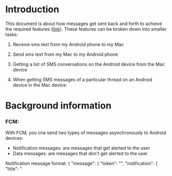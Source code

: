 # Introduction

This document is about how messages get sent back and forth to achieve the required features ([link]()). These features can be broken down into smaller tasks:

1. Receive sms text from my Android phone to my Mac

2. Send sms text from my Mac to my Android phone

3. Getting a list of SMS conversations on the Android device from the Mac device

4. When getting SMS messages of a particular thread on an Android device in the Mac device:

# Background information

### FCM:

With FCM, you cna send two types of messages asynchronously to Android devices:
* Notification messages: are messages that get alerted to the user
* Data messages: are messages that don't get alerted to the user

Notification message format:
{
	"message": {
		"token": "<TOKEN>",
		"notification": {
			"title": "<TITLE OF NOTIFICATION>",
			"body": "<BODY TEXT>"
		},
		"data": {
			...
		}
	}
}

Data message format:
{
	"message": {
		"token": "<TOKEN>",
		"data": {
			...
		}
	}
}

 * Note:
   * For each message sent out, make sure that they do not have any of these keys: "from", "notification", "message_type", or any key that starts with "google" or "gcm"
   * Reference: [link](https://firebase.google.com/docs/cloud-messaging/concept-options#data_messages)

# Solutions to achieve desired tasks:

### 1. Receive sms text from the Android phone to the Mac device

1. When the Android device receives an SMS text, it sends a request to the server (POST /api/v1/<device-id>/sms/messages/new)
{
	"address": "<phone number>",
	"body": "<body>"
}

2. The server receives the request, adds a new entry to the database

3. The Mac device repeatedly polls (GET /api/v1/<device-id>/sms/messages/new), gets the new updates

4. The Mac device makes a request to the server (DELETE /api/v1/<device-id>/sms/messages/new/<uuid>)

5. The server receives the request, and deletes the new message in the queue

6. The Mac device makes a notification to the user

### 2. Send sms text from my Mac to my Android phone

1. The Mac device makes a request to the server (POST /api/v1/<device-id>/sms/messages):
{
	"address": "<phone number>",
	"body": "<sms body>",
}

2. The server receives the request, generates a random UUID, and sends this payload to the FCM:
{
	"message": {
		"token": "<DEVICE TOKEN>",
		"data": {
			"device_origin_id": "<MAC DEVICE ID>",
			"device_dest_id": "<ANDROID DEVICE ID>",
			"action": "send_sms",
			"uuid": "<UUID>",
			"data": {
				"address": "<phone number>",
				"body": "<sms body>",
			}
		}
	}
}

3. The server returns an OK response to the Mac device with this payload:
{
	"status": "requested",
	"message-uuid": "<UUID>"
}

4. The Mac device repeatedly polls the server on this endpoint: GET /api/v1/<device-id>/sms/messages/<UUID>/status

5. The Android device receives the FCM request, and sends the SMS message

6. When the SMS message is sent successfully, it sends an HTTP request to the server (PUT /api/v1/<device-id>/sms/messages/<UUID>/status):
{
	"status": "sent",
}

7. The Mac device notices that the status changed from "requested" to "sent", and stops polling

### 3. Getting a list of SMS conversations on the Android device from the Mac device

When getting SMS conversations from the Android device to the Mac device:

1. The Mac device makes an HTTP request to the server (GET /api/v1/<device-id>/sms/threads)

2. The server receives the request, and sends this payload to FCM:
{
	"message": {
		"token": "<DEVICE TOKEN>",
		"data": {
			"action": "update_sms_threads",
		}
	}
}

3. The server also obtains the last list of SMS threads from the database, and returns the data to the Mac device

4. When the Android device receives the request, it obtains the SMS threads and makes an authenticated request to the server (PUT /api/v1/<device-id>/sms/threads)
{
	"sms-threads": [
		{
			"thread-id": "<THREAD ID>"
			"contact-name": "<CONTACT NAME>",
			"last-time-message-sent": "<TIMESTAMP>",
			"last-message-body-sent": "<TIMESTAMP>",
			"num-unread-messages": "<NUM_UNREAD_MESSAGES>",
		},
		...
	],
	"last-updated": <TIMESTAMP>
}

5. The server receives the request, updates the database with the new content, and returns an OK response


### 4. When getting SMS messages of a particular thread on an Android device in the Mac device:

1. The Mac device makes an HTTP request to the server (GET /api/v1/<device-id>/sms/threads/<thread-id>/messages)

2. The server receives the request, and sends this payload to the FCM:
{
	"message": {
		"token": "<DEVICE TOKEN>",
		"data": {
			"action": "update_sms_thread_messages",
			"data": {
				"thread_id": "<THREAD_ID>"
			}
		}
	}
}

3. The server also obtains the last list of messages of that thread from the database, and returns the data to the Mac device

4. The Android device receives the request, obtains the SMS messages for that thread, and makes an authenticated request to the server (PUT /api/v1/<device-id>/sms/threads/<thread-id>/messages)

5. The server receives the request, authorizes the request, updates the database with new content, and returns an OK response
